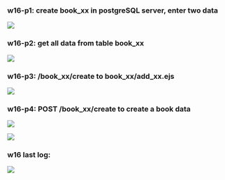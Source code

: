 ### w16-p1: create book_xx in postgreSQL server, enter two data

![](https://upload.cc/i1/2022/06/07/i4BtK7.jpg)

### w16-p2: get all data from table book_xx

![](https://upload.cc/i1/2022/06/07/wpnSxE.jpg)

### w16-p3: /book_xx/create to book_xx/add_xx.ejs

![](https://upload.cc/i1/2022/06/07/vpHAZg.jpg)

### w16-p4: POST /book_xx/create to create a book data

![](https://upload.cc/i1/2022/06/07/dXRqC5.jpg)

![](https://upload.cc/i1/2022/06/07/i7lPdH.jpg)

### w16 last log:

![](https://upload.cc/i1/2022/06/07/nYGSOm.jpg)
